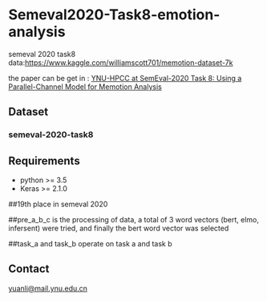 # Semeval2020-Task8-emotion-analysis
semeval 2020 task8
data:https://www.kaggle.com/williamscott701/memotion-dataset-7k


the paper can be get in : [YNU-HPCC at SemEval-2020 Task 8: Using a Parallel-Channel Model for
Memotion Analysis](https://www.aclweb.org/anthology/2020.semeval-1.116.pdf)
## Dataset
### semeval-2020-task8

## Requirements

- python >= 3.5
- Keras >= 2.1.0

##19th place in semeval 2020

##pre_a_b_c is the processing of data, a total of 3 word vectors (bert, elmo, infersent) were tried, and finally the bert word vector was selected


##task_a and task_b operate on task a and task b

## Contact
yuanli@mail.ynu.edu.cn


